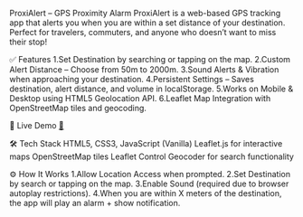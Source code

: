 ProxiAlert – GPS Proximity Alarm
ProxiAlert is a web-based GPS tracking app that alerts you when you are within a set distance of your destination. Perfect for travelers, commuters, and anyone who doesn’t want to miss their stop!

✅ Features
1.Set Destination by searching or tapping on the map.
2.Custom Alert Distance – Choose from 50m to 2000m.
3.Sound Alerts & Vibration when approaching your destination.
4.Persistent Settings – Saves destination, alert distance, and volume in localStorage.
5.Works on Mobile & Desktop using HTML5 Geolocation API.
6.Leaflet Map Integration with OpenStreetMap tiles and geocoding.

🚀 Live Demo
[🔗](https://mohammedsamiuddin01.github.io/proxiAlert/)


🛠️ Tech Stack
HTML5, CSS3, JavaScript (Vanilla)
Leaflet.js for interactive maps
OpenStreetMap tiles
Leaflet Control Geocoder for search functionality

⚙️ How It Works
1.Allow Location Access when prompted.
2.Set Destination by search or tapping on the map.
3.Enable Sound (required due to browser autoplay restrictions).
4.When you are within X meters of the destination, the app will play an alarm + show notification.
